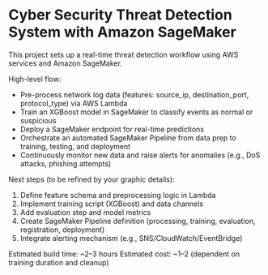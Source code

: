 # Cyber Security Threat Detection System with Amazon SageMaker

This project sets up a real-time threat detection workflow using AWS services and Amazon SageMaker.

High-level flow:
- Pre-process network log data (features: source_ip, destination_port, protocol_type) via AWS Lambda
- Train an XGBoost model in SageMaker to classify events as normal or suspicious
- Deploy a SageMaker endpoint for real-time predictions
- Orchestrate an automated SageMaker Pipeline from data prep to training, testing, and deployment
- Continuously monitor new data and raise alerts for anomalies (e.g., DoS attacks, phishing attempts)



Next steps (to be refined by your graphic details):
1) Define feature schema and preprocessing logic in Lambda
2) Implement training script (XGBoost) and data channels
3) Add evaluation step and model metrics
4) Create SageMaker Pipeline definition (processing, training, evaluation, registration, deployment)
5) Integrate alerting mechanism (e.g., SNS/CloudWatch/EventBridge)

Estimated build time: ~2–3 hours
Estimated cost: ~$1–$2 (dependent on training duration and cleanup)
